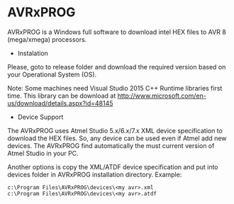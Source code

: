 AVRxPROG
========

AVRxPROG is a Windows full software to download intel HEX files to AVR 8 (mega/xmega) processors.

* Instalation

Please, goto to release folder and download the required version based on your Operational System (OS).

Note: Some machines need Visual Studio 2015 C++ Runtime libraries first time. This library can be download at 
http://www.microsoft.com/en-us/download/details.aspx?id=48145

* Device Support

The AVRxPROG uses Atmel Studio 5.x/6.x/7.x XML device specification to download the HEX files. So, any device
can be used even if Atmel add new devices. The AVRxPROG find automatically the must current version of
Atmel Studio in your PC.

Another options is copy the XML/ATDF device specification and put into devices folder in AVRxPROG installation directory.
Example:

	c:\Program Files\AVRxPROG\devices\<my avr>.xml
	c:\Program Files\AVRxPROG\devices\<my avr>.atdf
